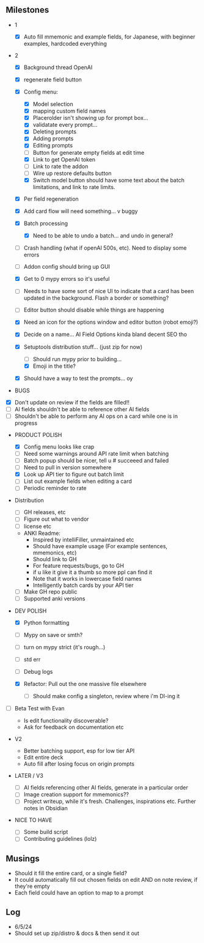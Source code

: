 ## Milestones

- 1

  - [x] Auto fill mmemonic and example fields, for Japanese, with beginner examples, hardcoded everything

- 2

  - [x] Background thread OpenAI
  - [x] regenerate field button
  - [x] Config menu:

    - [x] Model selection
    - [x] mapping custom field names
    - [x] Placerolder isn't showing up for prompt box...
    - [x] validatate every prompt...
    - [x] Deleting prompts
    - [x] Adding prompts
    - [x] Editing prompts
    - [ ] Button for generate empty fields at edit time
    - [x] Link to get OpenAI token
    - [ ] Link to rate the addon
    - [ ] Wire up restore defaults button
    - [x] Switch model button should have some text about the batch limitations, and link to rate limits.

  - [x] Per field regeneration
  - [x] Add card flow will need something... v buggy
  - [x] Batch processing
    - [x] Need to be able to undo a batch... and undo in general?
  - [ ] Crash handling (what if openAI 500s, etc). Need to display some errors
  - [ ] Addon config should bring up GUI
  - [x] Get to 0 mypy errors so it's useful

  - [ ] Needs to have some sort of nice UI to indicate that a card has been updated in the background. Flash a border or something?
  - [ ] Editor button should disable while things are happening
  - [x] Need an icon for the options window and editor button (robot emoji?)
  - [x] Decide on a name... AI Field Options kinda bland decent SEO tho
  - [x] Setuptools distribution stuff... (just zip for now)
    - [ ] Should run mypy prior to building...
    - [x] Emoji in the title?
  - [x] Should have a way to test the prompts... oy

- BUGS
- [x] Don't update on review if the fields are filled!!
- [ ] AI fields shouldn't be able to reference other AI fields
- [ ] Shouldn't be able to perform any AI ops on a card while one is in progress

- PRODUCT POLISH

  - [x] Config menu looks like crap
  - [ ] Need some warnings around API rate limit when batching
  - [ ] Batch popup should be nicer, tell u # succeeed and failed
  - [ ] Need to pull in version somewhere
  - [x] Look up API tier to figure out batch limit
  - [ ] List out example fields when editing a card
  - [ ] Periodic reminder to rate

- Distribution

  - [ ] GH releases, etc
  - [ ] Figure out what to vendor
  - [ ] license etc
  - ANKI Readme:
    - Inspired by intelliFiller, unmaintained etc
    - Should have example usage (For example sentences, mmemonics, etc)
    - Should link to GH
    - For feature requests/bugs, go to GH
    - if u like it give it a thumb so more ppl can find it
    - Note that it works in lowercase field names
    - Intelligently batch cards by your API tier
  - [ ] Make GH repo public
  - [ ] Supported anki versions

- DEV POLISH

  - [x] Python formatting
  - [ ] Mypy on save or smth?
  - [ ] turn on mypy strict (it's rough...)

  - [ ] std err
  - [ ] Debug logs
  - [x] Refactor: Pull out the one massive file elsewhere
    - [ ] Should make config a singleton, review where i'm DI-ing it

- [ ] Beta Test with Evan

  - Is edit functionality discoverable?
  - Ask for feedback on documentation etc

- V2

  - Better batching support, esp for low tier API
  - Edit entire deck
  - Auto fill after losing focus on origin prompts

- LATER / V3

  - [ ] AI fields referencing other AI fields, generate in a particular order
  - [ ] Image creation support for mmemonics??
  - [ ] Project writeup, while it's fresh. Challenges, inspirations etc. Further notes in Obsidian

- NICE TO HAVE
  - [ ] Some build script
  - [ ] Contributing guidelines (lolz)

## Musings

- Should it fill the entire card, or a single field?
- It could automatically fill out chosen fields on edit AND on note review, if they're empty
- Each field could have an option to map to a prompt

## Log

- 6/5/24
- Should set up zip/distro & docs & then send it out
